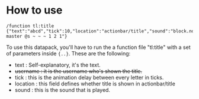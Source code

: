 # How to use
```
/function tl:title {"text":"abcd","tick":10,"location":"actionbar/title","sound":"block.note_block.bit master @s ~ ~ ~ 1 2 1"}
```

To use this datapack, you'll have to run the a function file "tl:title" with a set of parameters inside `{..}`. These are the following:
- text : Self-explanatory, it's the text.
- ~~username : it is the username who's shown the title.~~
- tick : this is the animation delay between every letter in ticks.
- location : this field defines whether title is shown in actionbar/title
- sound : this is the sound that is played.
